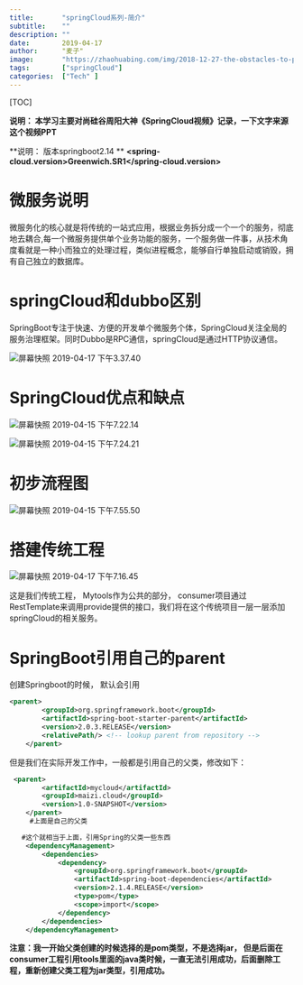 ```yaml
---
title:       "springCloud系列-简介"
subtitle:    ""
description: ""
date:        2019-04-17
author:      "麦子"
image:       "https://zhaohuabing.com/img/2018-12-27-the-obstacles-to-put-istio-into-production/background.jpg"
tags:        ["springCloud"]
categories:  ["Tech" ]
---
```


[TOC]



**说明： 本学习主要对尚硅谷周阳大神《SpringCloud视频》记录，一下文字来源这个视频PPT**

**说明： 版本springboot2.14 ** **<spring-cloud.version>Greenwich.SR1</spring-cloud.version>**

# 微服务说明

微服务化的核心就是将传统的一站式应用，根据业务拆分成一个一个的服务，彻底地去耦合,每一个微服务提供单个业务功能的服务，一个服务做一件事，从技术角度看就是一种小而独立的处理过程，类似进程概念，能够自行单独启动或销毁，拥有自己独立的数据库。

# springCloud和dubbo区别

SpringBoot专注于快速、方便的开发单个微服务个体，SpringCloud关注全局的服务治理框架。同时Dubbo是RPC通信，springCloud是通过HTTP协议通信。

![屏幕快照 2019-04-17 下午3.37.40](/img/17-1.png)

# SpringCloud优点和缺点

![屏幕快照 2019-04-15 下午7.22.14](/img/17-3.png)

![屏幕快照 2019-04-15 下午7.24.21](/img/17-4.png)

# 初步流程图

![屏幕快照 2019-04-15 下午7.55.50](/img/17-5.png)

# 搭建传统工程

![屏幕快照 2019-04-17 下午7.16.45](/img/17-2.png)

这是我们传统工程，  Mytools作为公共的部分， consumer项目通过RestTemplate来调用provide提供的接口，我们将在这个传统项目一层一层添加springCloud的相关服务。

# SpringBoot引用自己的parent

 创建Springboot的时候， 默认会引用

```xml
<parent>
		<groupId>org.springframework.boot</groupId>
		<artifactId>spring-boot-starter-parent</artifactId>
		<version>2.0.3.RELEASE</version>
		<relativePath/> <!-- lookup parent from repository -->
	</parent>
```

但是我们在实际开发工作中，一般都是引用自己的父类，修改如下：

```xml
 <parent>
		<artifactId>mycloud</artifactId>
		<groupId>maizi.cloud</groupId>
		<version>1.0-SNAPSHOT</version>
	</parent>
	 #上面是自己的父类 

   #这个就相当于上面，引用Spring的父类一些东西
	<dependencyManagement>
		<dependencies>
			<dependency>
				<groupId>org.springframework.boot</groupId>
				<artifactId>spring-boot-dependencies</artifactId>
				<version>2.1.4.RELEASE</version>
				<type>pom</type>
				<scope>import</scope>
			</dependency>
		</dependencies>
	</dependencyManagement>
```

**注意：我一开始父类创建的时候选择的是pom类型，不是选择jar， 但是后面在consumer工程引用tools里面的java类时候，一直无法引用成功，后面删除工程，重新创建父类工程为jar类型，引用成功。**